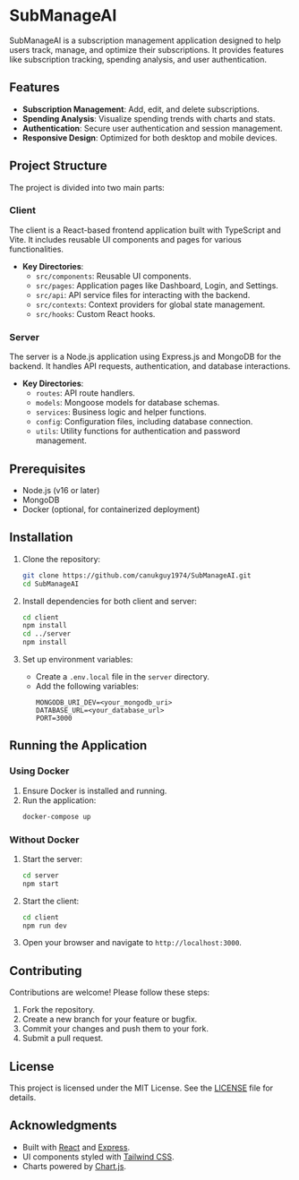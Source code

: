 # SubManageAI

SubManageAI is a subscription management application designed to help users track, manage, and optimize their subscriptions. It provides features like subscription tracking, spending analysis, and user authentication.

## Features

- **Subscription Management**: Add, edit, and delete subscriptions.
- **Spending Analysis**: Visualize spending trends with charts and stats.
- **Authentication**: Secure user authentication and session management.
- **Responsive Design**: Optimized for both desktop and mobile devices.

## Project Structure

The project is divided into two main parts:

### Client

The client is a React-based frontend application built with TypeScript and Vite. It includes reusable UI components and pages for various functionalities.

- **Key Directories**:
  - `src/components`: Reusable UI components.
  - `src/pages`: Application pages like Dashboard, Login, and Settings.
  - `src/api`: API service files for interacting with the backend.
  - `src/contexts`: Context providers for global state management.
  - `src/hooks`: Custom React hooks.

### Server

The server is a Node.js application using Express.js and MongoDB for the backend. It handles API requests, authentication, and database interactions.

- **Key Directories**:
  - `routes`: API route handlers.
  - `models`: Mongoose models for database schemas.
  - `services`: Business logic and helper functions.
  - `config`: Configuration files, including database connection.
  - `utils`: Utility functions for authentication and password management.

## Prerequisites

- Node.js (v16 or later)
- MongoDB
- Docker (optional, for containerized deployment)

## Installation

1. Clone the repository:
   ```bash
   git clone https://github.com/canukguy1974/SubManageAI.git
   cd SubManageAI
   ```

2. Install dependencies for both client and server:
   ```bash
   cd client
   npm install
   cd ../server
   npm install
   ```

3. Set up environment variables:
   - Create a `.env.local` file in the `server` directory.
   - Add the following variables:
     ```env
     MONGODB_URI_DEV=<your_mongodb_uri>
     DATABASE_URL=<your_database_url>
     PORT=3000
     ```

## Running the Application

### Using Docker

1. Ensure Docker is installed and running.
2. Run the application:
   ```bash
   docker-compose up
   ```

### Without Docker

1. Start the server:
   ```bash
   cd server
   npm start
   ```

2. Start the client:
   ```bash
   cd client
   npm run dev
   ```

3. Open your browser and navigate to `http://localhost:3000`.

## Contributing

Contributions are welcome! Please follow these steps:

1. Fork the repository.
2. Create a new branch for your feature or bugfix.
3. Commit your changes and push them to your fork.
4. Submit a pull request.

## License

This project is licensed under the MIT License. See the [LICENSE](LICENSE) file for details.

## Acknowledgments

- Built with [React](https://reactjs.org/) and [Express](https://expressjs.com/).
- UI components styled with [Tailwind CSS](https://tailwindcss.com/).
- Charts powered by [Chart.js](https://www.chartjs.org/).
